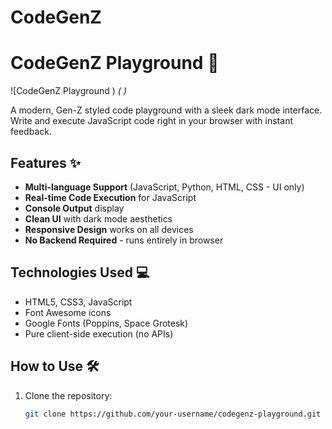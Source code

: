 # CodeGenZ
# CodeGenZ Playground 🚀

![CodeGenZ Playground ) *(
)*

A modern, Gen-Z styled code playground with a sleek dark mode interface. Write and execute JavaScript code right in your browser with instant feedback.

## Features ✨

- **Multi-language Support** (JavaScript, Python, HTML, CSS - UI only)
- **Real-time Code Execution** for JavaScript
- **Console Output** display
- **Clean UI** with dark mode aesthetics
- **Responsive Design** works on all devices
- **No Backend Required** - runs entirely in browser

## Technologies Used 💻

- HTML5, CSS3, JavaScript
- Font Awesome icons
- Google Fonts (Poppins, Space Grotesk)
- Pure client-side execution (no APIs)

## How to Use 🛠️

1. Clone the repository:
   ```bash
   git clone https://github.com/your-username/codegenz-playground.git
